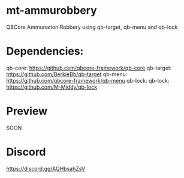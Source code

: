 # mt-ammurobbery
QBCore Ammunation Robbery using qb-target, qb-menu and qb-lock

# Dependencies:
qb-core: https://github.com/qbcore-framework/qb-core
qb-target: https://github.com/BerkieBb/qb-target
qb-menu: https://github.com/qbcore-framework/qb-menu
qb-lock: qb-lock: https://github.com/M-Middy/qb-lock

# Preview
SOON
# Discord
https://discord.gg/AQHbsahZsV 
